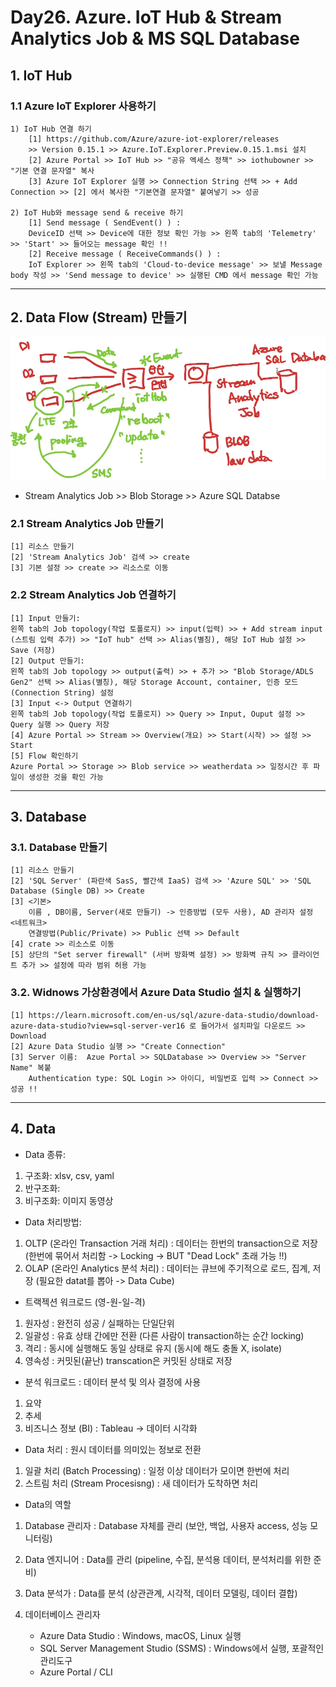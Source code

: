 # Day26. Azure. IoT Hub & Stream Analytics Job & MS SQL Database
## 1. IoT Hub
### 1.1 Azure IoT Explorer 사용하기 
    1) IoT Hub 연결 하기
        [1] https://github.com/Azure/azure-iot-explorer/releases 
        >> Version 0.15.1 >> Azure.IoT.Explorer.Preview.0.15.1.msi 설치
        [2] Azure Portal >> IoT Hub >> "공유 엑세스 정책" >> iothubowner >> "기본 연결 문자열" 복사
        [3] Azure IoT Explorer 실행 >> Connection String 선택 >> + Add Connection >> [2] 에서 복사한 "기본연결 문자열" 붙여넣기 >> 성공

    2) IoT Hub와 message send & receive 하기
        [1] Send message ( SendEvent() ) : 
        DeviceID 선택 >> Device에 대한 정보 확인 가능 >> 왼쪽 tab의 'Telemetry' >> 'Start' >> 들어오는 message 확인 !!
        [2] Receive message ( ReceiveCommands() ) : 
        IoT Explorer >> 왼쪽 tab의 'Cloud-to-device message' >> 보낼 Message body 작성 >> 'Send message to device' >> 실행된 CMD 에서 message 확인 가능

<hr>

## 2. Data Flow (Stream) 만들기 
![Data Flow](dataflow.PNG)
- Stream Analytics Job >> Blob Storage >> Azure SQL Databse

### 2.1 Stream Analytics Job 만들기
    [1] 리소스 만들기
    [2] 'Stream Analytics Job' 검색 >> create
    [3] 기본 설정 >> create >> 리소스로 이동

### 2.2 Stream Analytics Job 연결하기
    [1] Input 만들기:
    왼쪽 tab의 Job topology(작업 토폴로지) >> input(입력) >> + Add stream input (스트림 입력 추가) >> "IoT hub" 선택 >> Alias(별칭), 해당 IoT Hub 설정 >> Save (저장) 
    [2] Output 만들기:
    왼쪽 tab의 Job topology >> output(출력) >> + 추가 >> "Blob Storage/ADLS Gen2" 선택 >> Alias(별칭), 해당 Storage Account, container, 인증 모드(Connection String) 설정
    [3] Input <-> Output 연결하기
    왼쪽 tab의 Job topology(작업 토폴로지) >> Query >> Input, Ouput 설정 >> Query 실행 >> Query 저장
    [4] Azure Portal >> Stream >> Overview(개요) >> Start(시작) >> 설정 >> Start
    [5] Flow 확인하기
    Azure Portal >> Storage >> Blob service >> weatherdata >> 일정시간 후 파일이 생성한 것을 확인 가능
    
 <hr>

## 3. Database
### 3.1. Database 만들기
    [1] 리소스 만들기
    [2] 'SQL Server' (파란색 SasS, 빨간색 IaaS) 검색 >> 'Azure SQL' >> 'SQL Database (Single DB) >> Create
    [3] <기본> 
        이름 , DB이름, Server(새로 만들기) -> 인증방법 (모두 사용), AD 관리자 설정
    <네트워크> 
        연결방법(Public/Private) >> Public 선택 >> Default 
    [4] crate >> 리소스로 이동
    [5] 상단의 "Set server firewall" (서버 방화벽 설정) >> 방화벽 규칙 >> 클라이언트 추가 >> 설정에 따라 범위 허용 가능

### 3.2. Widnows 가상환경에서 Azure Data Studio 설치 & 실행하기
    [1] https://learn.microsoft.com/en-us/sql/azure-data-studio/download-azure-data-studio?view=sql-server-ver16 로 들어가서 설치파일 다운로드 >> Download
    [2] Azure Data Studio 실행 >> "Create Connection"
    [3] Server 이름:  Azue Portal >> SQLDatabase >> Overview >> "Server Name" 복붙
        Authentication type: SQL Login >> 아이디, 비밀번호 입력 >> Connect >> 성공 !!

<hr>

## 4. Data
- Data 종류:
1) 구조화: xlsv, csv, yaml 
2) 반구조화: 
3) 비구조화: 이미지 동영상

- Data 처리방법: 
1) OLTP (온라인 Transaction 거래 처리) : 데이터는 한번의 transaction으로 저장 (한번에 묶어서 처리함 -> Locking -> BUT "Dead Lock" 초래 가능 !!)
2) OLAP (온라인 Analytics 분석 처리)   : 데이터는 큐브에 주기적으로 로드, 집계, 저장 (필요한 datat를 뽑아 -> Data Cube)

- 트랙젝션 워크로드 (영-원-일-격)
1) 원자성 : 완전히 성공 / 실패하는 단일단위
2) 일괄성 : 유효 상태 간에만 전환 (다른 사람이 transaction하는 순간 locking)
3) 격리   : 동시에 실행해도 동일 상태로 유지 (동시에 해도 충돌 X, isolate)
4) 영속성 : 커밋된(끝난) transcation은 커밋된 상태로 저장

- 분석 워크로드 : 데이터 분석 및 의사 결정에 사용
1) 요약
2) 추세
3) 비즈니스 정보 (BI) : Tableau -> 데이터 시각화

- Data 처리 : 원시 데이터를 의미있는 정보로 전환
1) 일괄 처리 (Batch Processing) :  일정 이상 데이터가 모이면 한번에 처리
2) 스트림 처리 (Stream Procesisng) : 새 데이터가 도착하면 처리

- Data의 역할
1) Database 관리자 : Database 자체를 관리 (보안, 백업, 사용자 access, 성능 모니터링)
2) Data 엔지니어 : Data를 관리 (pipeline, 수집, 분석용 데이터, 분석처리를 위한 준비)
3) Data 분석가 : Data를 분석 (상관관계, 시각적, 데이터 모델링, 데이터 결합)

1) 데이터베이스 관리자
    - Azure Data Studio : Windows, macOS, Linux 실행
    - SQL Server Management Studio (SSMS) : Windows에서 실행, 포괄적인 관리도구 
    - Azure Portal / CLI